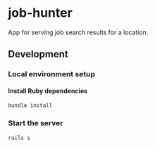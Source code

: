 # job-hunter

App for serving job search results for a location.

## Development

### Local environment setup

#### Install Ruby dependencies

```
bundle install
```

### Start the server

```
rails s
```
